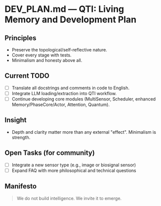 # DEV_PLAN.md — QTI: Living Memory and Development Plan

## Principles
- Preserve the topological/self-reflective nature.
- Cover every stage with tests.
- Minimalism and honesty above all.

## Current TODO
- [ ] Translate all docstrings and comments in code to English.
- [ ] Integrate LLM loading/extraction into QTI workflow.
- [ ] Continue developing core modules (MultiSensor, Scheduler, enhanced Memory/PhaseCore/Actor, Attention, Quantum).

## Insight
- Depth and clarity matter more than any external "effect". Minimalism is strength.

## Open Tasks (for community)
- [ ] Integrate a new sensor type (e.g., image or biosignal sensor)
- [ ] Expand FAQ with more philosophical and technical questions

## Manifesto
> We do not build intelligence. We invite it to emerge. 